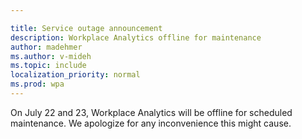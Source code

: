 ```yaml
---

title: Service outage announcement
description: Workplace Analytics offline for maintenance 
author: madehmer
ms.author: v-mideh
ms.topic: include
localization_priority: normal
ms.prod: wpa
---
```


On July 22 and 23, Workplace Analytics will be offline for scheduled maintenance. We apologize for any inconvenience this might cause.